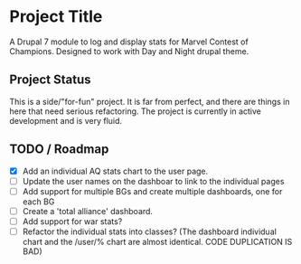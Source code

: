 # Project Title

A Drupal 7 module to log and display stats for Marvel Contest of Champions. Designed to work with Day and Night drupal theme. 

## Project Status

This is a side/"for-fun" project. It is far from perfect, and there are things in here that need serious refactoring. The project is currently in active development and is very fluid. 

## TODO / Roadmap

* [x] Add an individual AQ stats chart to the user page. 
* [ ] Update the user names on the dashboar to link to the individual pages
* [ ] Add support for multiple BGs and create multiple dashboards, one for each BG
* [ ] Create a 'total alliance' dashboard.
* [ ] Add support for war stats?
* [ ] Refactor the individual stats into classes? (The dashboard individual chart and the /user/% chart are almost identical. CODE DUPLICATION IS BAD)